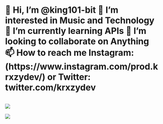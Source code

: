 <h1>
👋 Hi, I’m @king101-bit
👀 I’m interested in Music and Technology
🌱 I’m currently learning APIs
💞️ I’m looking to collaborate on Anything
📫 How to reach me Instagram:(https://www.instagram.com/prod.krxzydev/) or Twitter: twitter.com/krxzydev
</h1>
<br>
<a href="https://github.com/king101-bit/github-readme-stats">
  <img align="center" src="https://github-readme-stats.vercel.app/api?username=king101-bit&show_icons=true&theme=radical" />
</a>
<br>
<br>
<a href="https://github.com/king101-bit/Ayoba-Redesign">
  <img align="center" src="https://github-readme-stats.vercel.app/api/top-langs/?username=king101-bit&layout=compact" />
</a>
